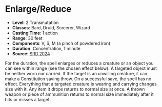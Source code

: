 # Enlarge/Reduce

- **Level**: 2 Transmutation
- **Classes**: Bard, Druid, Sorcerer, Wizard
- **Casting Time**: 1 action
- **Range**: 30 feet
- **Components**: V, S, M (a pinch of powdered iron)
- **Duration**: Concentration, 1 minute
- **Source**: [SRD 2024](../../../srds/SRD_2024.pdf)

For the duration, the spell enlarges or reduces a creature or an object you can see within range (see the chosen effect below). A targeted object must be neither worn nor carried. If the target is an unwilling creature, it can make a Constitution saving throw. On a successful save, the spell has no effect. Everything that a targeted creature is wearing and carrying changes size with it. Any item it drops returns to normal size at once. A thrown weapon or piece of ammunition returns to normal size immediately after it hits or misses a target.

